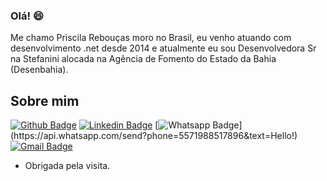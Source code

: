 ### Olá! 😄

Me chamo Priscila Rebouças moro no Brasil, eu venho atuando com desenvolvimento .net desde 2014 e atualmente eu sou Desenvolvedora Sr na Stefanini alocada na Agência de Fomento do Estado da Bahia (Desenbahia).

## Sobre mim
[![Github Badge](https://img.shields.io/badge/-Github-000?style=flat-square&logo=Github&logoColor=white&link=https://github.com/PriscilaReboucas/)](https://github.com/PriscilaReboucas/)
[![Linkedin Badge](https://img.shields.io/badge/-LinkedIn-blue?style=flat-square&logo=Linkedin&logoColor=white&link=https://www.linkedin.com/in/priscila-rebou%C3%A7as/)](https://www.linkedin.com/in/priscila-rebou%C3%A7as/)
[![Whatsapp Badge](https://img.shields.io/badge/-Whatsapp-4CA143?style=flat-square&labelColor=4CA143&logo=whatsapp&logoColor=white&link=https://api.whatsapp.com/send?phone=5571988517896&text=Hello!)](https://api.whatsapp.com/send?phone=5571988517896&text=Hello!)
[![Gmail Badge](https://img.shields.io/badge/-Gmail-c14438?style=flat-square&logo=Gmail&logoColor=white&link=mailto:priscilaresantos@gmail.com)](mailto:priscilaresantos@gmail.com)
 
- Obrigada pela visita.

<!--
**PriscilaReboucas/PriscilaReboucas** is a ✨ _special_ ✨ repository because its `README.md` (this file) appears on your GitHub profile.

Here are some ideas to get you started:

- 🔭 I’m currently working on ...
- 🌱 I’m currently learning ...
- 👯 I’m looking to collaborate on ...
- 🤔 I’m looking for help with ...
- 💬 Ask me about ...
- 📫 How to reach me: ...
- 😄 Pronouns: ...
- ⚡ Fun fact: ...
- :soccer:

-->
